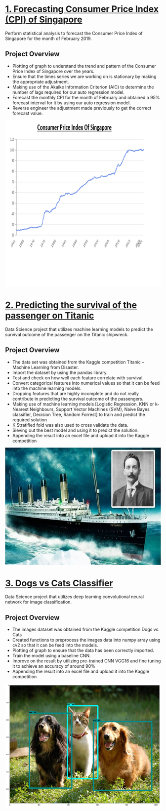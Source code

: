 # [1. Forecasting Consumer Price Index (CPI) of Singapore](https://github.com/ChuaMervin/SG_CPI/blob/main/Academic%20Project.pdf)
Perform statistical analysis to forecast the Consumer Price Index of Singapore for the month of February 2019.
## Project Overview
* Plotting of graph to understand the trend and pattern of the Consumer Price Index of Singapore over the years.
* Ensure that the times series we are working on is stationary by making the appropriate adjustment. 
* Making use of the Akaike Information Criterion (AIC) to determine the number of lags required for our auto regression model.
* Forecast the monthly CPI for the month of February and obtained a 95% forecast interval for it by using our auto regression model.
* Reverse engineer the adjustment made previously to get the correct forecast value.

<p align="center">
  <img width="700" height="540" src="https://github.com/ChuaMervin/SG_CPI/blob/main/CPI.png">
</p>


# [2. Predicting the survival of the passenger on Titanic](https://github.com/ChuaMervin/Titanic_ML/blob/main/Titanic%20ML.ipynb)
Data Science project that utilizes machine learning models to predict the survival outcome of the passenger on the Titanic shipwreck.
## Project Overview
*	The data set was obtained from the Kaggle competition Titanic – Machine Learning from Disaster.
*	Import the dataset by using the pandas library.
*	Test and check on how well each feature correlate with survival.
*	Convert categorical features into numerical values so that it can be feed into the machine learning models.
*	Dropping features that are highly incomplete and do not really contribute in predicting the survival outcome of the passengers.
*	Making use of machine learning models [Logistic Regression, KNN or k-Nearest Neighbours, Support Vector Machines (SVM), Naive Bayes classifier, Decision Tree, Random Forrest] to train and predict the required solution
*	K Stratified fold was also used to cross validate the data.
*	Sieving out the best model and using it to predict the solution.
*	Appending the result into an excel file and upload it into the Kaggle competition

<p align="center">
  <img width="600" height="380" src="https://github.com/ChuaMervin/Porfortlio/blob/main/images/The-Titanic.jpg">
</p>


# [3. Dogs vs Cats Classifier](https://github.com/ChuaMervin/Dogs-vs-Cats/blob/main/Dogs%20vs%20Cats%20Classification.ipynb)
Data Science project that utilizes deep learning convolutional neural network for image classification.
## Project Overview
*	The images dataset was obtained from the Kaggle competition Dogs vs. Cats
*	Created functions to preprocess the images data into numpy array using cv2 so that it can be feed into the models.
*	Plotting of graph to ensure that the data has been correctly imported.
*	Train the model using a baseline CNN.
*	Improve on the result by utilizing pre-trained CNN VGG16 and fine tuning it to achieve an accuracy of around 90% 
*	Appending the result into an excel file and upload it into the Kaggle competition

<p align="center">
  <img width="600" height="400" src="https://github.com/ChuaMervin/Porfortlio/blob/main/images/Dog%20Vs%20Cat.png">
</p>
